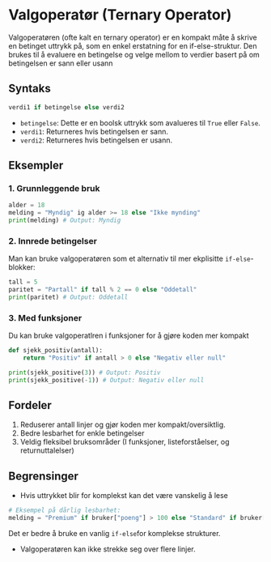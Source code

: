 # Valgoperatør (Ternary Operator)

Valgoperatøren (ofte kalt en ternary operator) er en kompakt måte å skrive en betinget uttrykk på, som en enkel erstatning for en if-else-struktur. Den brukes til å evaluere en betingelse og velge mellom to verdier basert på om betingelsen er sann eller usann

## Syntaks

```python
verdi1 if betingelse else verdi2
```
- `betingelse`: Dette er en boolsk uttrykk som avalueres til `True` eller `False`.
- `verdi1`: Returneres hvis betingelsen er sann.
- `verdi2`: Returneres hvis betingelsen er usann.

## Eksempler

### 1. Grunnleggende bruk
```python
alder = 18
melding = "Myndig" ig alder >= 18 else "Ikke mynding"
print(melding) # Output: Myndig
```

### 2. Innrede betingelser

Man kan bruke valgoperatøren som et alternativ til mer ekplisitte `if-else`-blokker:
```python
tall = 5
paritet = "Partall" if tall % 2 == 0 else "Oddetall"
print(paritet) # Output: Oddetall
```

### 3. Med funksjoner

Du kan bruke valgoperatlren i funksjoner for å gjøre koden mer kompakt
```python
def sjekk_positiv(antall):
    return "Positiv" if antall > 0 else "Negativ eller null"

print(sjekk_positive(3)) # Output: Positiv
print(sjekk_positive(-1)) # Output: Negativ eller null
```

## Fordeler

1. Reduserer antall linjer og gjør koden mer kompakt/oversiktlig.
2. Bedre lesbarhet for enkle betingelser
3. Veldig fleksibel bruksområder (I funksjoner, listeforståelser, og returnuttalelser)

## Begrensinger

- Hvis uttrykket blir for komplekst kan det være vanskelig å lese
```python
# Eksempel på dårlig lesbarhet:
melding = "Premium" if bruker["poeng"] > 100 else "Standard" if bruker["poeng"] > 50 else "Basic"
```
Det er bedre å bruke en vanlig `if-else`for komplekse strukturer.
- Valgoperatøren kan ikke strekke seg over flere linjer.
